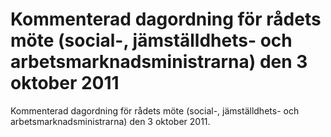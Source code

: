 # Kommenterad dagordning för rådets möte (social-, jämställdhets- och arbetsmarknadsministrarna) den 3 oktober 2011

Kommenterad dagordning för rådets möte (social-, jämställdhets- och arbetsmarknadsministrarna) den 3 oktober 2011.
